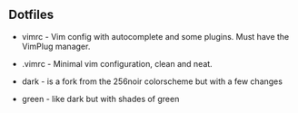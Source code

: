 ## Dotfiles


* vimrc - Vim config with autocomplete and some plugins. Must have the VimPlug manager.

* .vimrc - Minimal vim configuration, clean and neat.

* dark - is a fork from the 256noir colorscheme but with a few changes

* green - like dark but with shades of green
